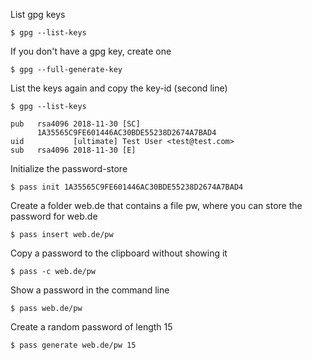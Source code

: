 List gpg keys

```
$ gpg --list-keys
```

If you don't have a gpg key, create one
```
$ gpg --full-generate-key
```

List the keys again and copy the key-id (second line)
```
$ gpg --list-keys
```
```
pub   rsa4096 2018-11-30 [SC]
      1A35565C9FE601446AC30BDE55238D2674A7BAD4
uid           [ultimate] Test User <test@test.com>
sub   rsa4096 2018-11-30 [E]
```

Initialize the password-store
```
$ pass init 1A35565C9FE601446AC30BDE55238D2674A7BAD4
```

Create a folder web.de that contains a file pw, where you can store the password for web.de
```
$ pass insert web.de/pw
```
Copy a password to the clipboard without showing it

```
$ pass -c web.de/pw
```

Show a password in the command line
```
$ pass web.de/pw
```

Create a random password of length 15
```
$ pass generate web.de/pw 15
```
